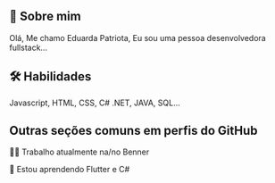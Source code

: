 
## 🚀 Sobre mim
Olá,
Me chamo Eduarda Patriota,
Eu sou uma pessoa desenvolvedora fullstack...


## 🛠 Habilidades
Javascript, HTML, CSS, C# .NET, JAVA, SQL...


## Outras seções comuns em perfis do GitHub
👩‍💻 Trabalho atualmente na/no Benner

🧠 Estou aprendendo Flutter e C#
